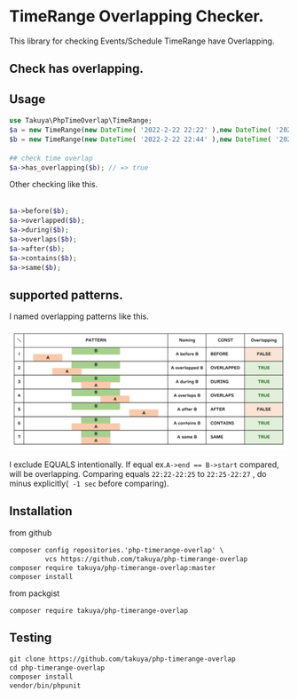 # TimeRange Overlapping Checker.

This library for checking Events/Schedule TimeRange have Overlapping.


## Check has overlapping.

## Usage
```php
use Takuya\PhpTimeOverlap\TimeRange;
$a = new TimeRange(new DateTime( '2022-2-22 22:22' ),new DateTime( '2022-2-22 23:22' ));
$b = new TimeRange(new DateTime( '2022-2-22 22:44' ),new DateTime( '2022-2-22 23:44' ));

## check time overlap
$a->has_overlapping($b); // => true
```
Other checking like this.
```php

$a->before($b);
$a->overlapped($b);
$a->during($b);
$a->overlaps($b);
$a->after($b); 
$a->contains($b);
$a->same($b);
```
## supported patterns.
I named overlapping patterns like this.

<img src='https://github.com/takuya/php-timerange-overlap/raw/master/docs/images/names.png' maxwidth='500' />

I exclude EQUALS intentionally. If equal ex.`A->end == B->start` compared, will be overlapping.
Comparing equals `22:22-22:25` to `22:25-22:27` , do minus explicitly(` -1 sec`  before comparing). 



## Installation
from github
```shell
composer config repositories.'php-timerange-overlap' \
         vcs https://github.com/takuya/php-timerange-overlap
composer require takuya/php-timerange-overlap:master
composer install 
```
from packgist
```shell
composer require takuya/php-timerange-overlap
```

## Testing 

```shell
git clone https://github.com/takuya/php-timerange-overlap
cd php-timerange-overlap
composer install 
vendor/bin/phpunit
```
